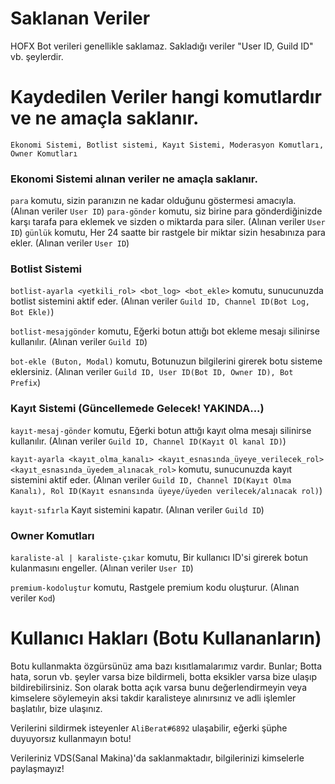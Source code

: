 # Saklanan Veriler

HOFX Bot verileri genellikle saklamaz. Sakladığı veriler "User ID, Guild ID" vb. şeylerdir. 

# Kaydedilen Veriler hangi komutlardır ve ne amaçla saklanır.
`Ekonomi Sistemi, Botlist sistemi, Kayıt Sistemi, Moderasyon Komutları, Owner Komutları`

### Ekonomi Sistemi alınan veriler ne amaçla saklanır.
`para` komutu, sizin paranızın ne kadar olduğunu göstermesi amacıyla. (Alınan veriler `User ID`)
`para-gönder` komutu, siz birine para gönderdiğinizde karşı tarafa para eklemek ve sizden o miktarda para siler. (Alınan veriler `User ID`)
`günlük` komutu, Her 24 saatte bir rastgele bir miktar sizin hesabınıza para ekler. (Alınan veriler `User ID`)


### Botlist Sistemi
`botlist-ayarla <yetkili_rol> <bot_log> <bot_ekle>` komutu, sunucunuzda botlist sistemini aktif eder. (Alınan veriler `Guild ID, Channel ID(Bot Log, Bot Ekle)`)        

`botlist-mesajgönder` komutu, Eğerki botun attığı bot ekleme mesajı silinirse kullanılır. (Alınan veriler `Guild ID`)                                                    

`bot-ekle (Buton, Modal)` komutu, Botunuzun bilgilerini girerek botu sisteme eklersiniz. (Alınan veriler `Guild ID, User ID(Bot ID, Owner ID), Bot Prefix`)

### Kayıt Sistemi (Güncellemede Gelecek! YAKINDA...)
`kayıt-mesaj-gönder` komutu, Eğerki botun attığı kayıt olma mesajı silinirse kullanılır. (Alınan veriler `Guild ID, Channel ID(Kayıt Ol kanal ID)`)                      

`kayıt-ayarla <kayıt_olma_kanalı> <kayıt_esnasında_üyeye_verilecek_rol> <kayıt_esnasında_üyedem_alınacak_rol>` komutu, sunucunuzda kayıt sistemini aktif eder. (Alınan veriler `Guild ID, Channel ID(Kayıt Olma Kanalı), Rol ID(Kayıt esnansında üyeye/üyeden verilecek/alınacak rol)`)                                                        

`kayıt-sıfırla` Kayıt sistemini kapatır. (Alınan veriler `Guild ID`)

### Owner Komutları
`karaliste-al | karaliste-çıkar` komutu, Bir kullanıcı ID'si girerek botun kulanmasını engeller. (Alınan veriler `User ID`)                                              

`premium-kodoluştur` komutu, Rastgele premium kodu oluşturur. (Alınan veriler `Kod`)

# Kullanıcı Hakları (Botu Kullananların)
Botu kullanmakta özgürsünüz ama bazı kısıtlamalarımız vardır. Bunlar; Botta hata, sorun vb. şeyler varsa bize bildirmeli, botta eksikler varsa bize ulaşıp bildirebilirsiniz. Son olarak botta açık varsa bunu değerlendirmeyin veya kimselere söylemeyin aksi takdir karalisteye alınırsınız ve adli işlemler başlatılır, bize ulaşınız.


Verilerini sildirmek isteyenler `AliBerat#6892` ulaşabilir, eğerki şüphe duyuyorsız kullanmayın botu!                                                                    

Verileriniz VDS(Sanal Makina)'da saklanmaktadır, bilgilerinizi kimselerle paylaşmayız!
